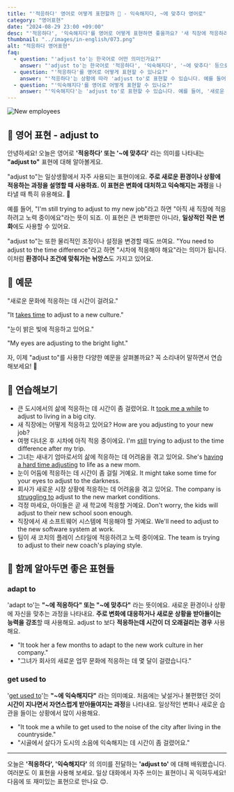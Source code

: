 ```yaml
---
title: "'적응하다' 영어로 어떻게 표현할까 🌱 - 익숙해지다, ~에 맞추다 영어로"
category: "영어표현"
date: "2024-08-29 23:00 +09:00"
desc: "'적응하다', '익숙해지다'를 영어로 어떻게 표현하면 좋을까요? '새 직장에 적응하려고 노력 중이에요', '시차에 적응해야 해요' 등을 영어로 표현하는 법을 배워봅시다. 'adjust to'를 사용한 다양한 예문을 통해서 연습하고 본인의 표현으로 만들어 보세요."
thumbnail: "../images/in-english/073.png"
alt: "적응하다 영어표현"
faq:
  - question: "'adjust to'는 한국어로 어떤 의미인가요?"
    answer: "'adjust to'는 한국어로 '적응하다', '익숙해지다', '~에 맞추다' 등으로 번역될 수 있습니다. 주로 새로운 환경이나 상황에 적응하는 과정을 설명할 때 사용합니다."
  - question: "'적응하다'를 영어로 어떻게 표현할 수 있나요?"
    answer: "'적응하다'는 상황에 따라 'adjust to'로 표현할 수 있습니다. 예를 들어, '새 직장에 적응하려고 노력 중이에요'는 'I'm still trying to adjust to my new job'로 말할 수 있습니다."
  - question: "'익숙해지다'를 영어로 어떻게 표현할 수 있나요?"
    answer: "'익숙해지다'는 'adjust to'로 표현할 수 있습니다. 예를 들어, '새로운 문화에 익숙해지는 데 시간이 걸려요'는 'It takes time to adjust to a new culture'로 말할 수 있습니다."
---
```


![New employees](../images/in-english/073-1.avif)

## 🌟 영어 표현 - adjust to

안녕하세요! 오늘은 영어로 **'적응하다' 또는 '~에 맞추다'** 라는 의미를 나타내는 **"adjust to"** 표현에 대해 알아볼게요.

"adjust to"는 일상생활에서 자주 사용되는 표현이에요. **주로 새로운 환경이나 상황에 적응하는 과정을 설명할 때 사용하죠. 이 표현은 변화에 대처하고 익숙해지는 과정**을 나타낼 때 특히 유용해요. 🌱

예를 들어, "I'm still trying to adjust to my new job"라고 하면 "아직 새 직장에 적응하려고 노력 중이에요"라는 뜻이 되죠. 이 표현은 큰 변화뿐만 아니라, **일상적인 작은 변화**에도 사용할 수 있어요.

"adjust to"는 또한 물리적인 조정이나 설정을 변경할 때도 쓰여요. "You need to adjust to the time difference"라고 하면 "시차에 적응해야 해요"라는 의미가 됩니다. 이처럼 **환경이나 조건에 맞춰가는 뉘앙스**도 가지고 있어요.

## 📖 예문

"새로운 문화에 적응하는 데 시간이 걸려요."

"It [takes time](/blog/in-english/010.take-a-while/) to adjust to a new culture."

"눈이 밝은 빛에 적응하고 있어요."

"My eyes are adjusting to the bright light."

자, 이제 "adjust to"를 사용한 다양한 예문을 살펴볼까요? 꼭 소리내어 말하면서 연습해보세요! 🚀

## 💬 연습해보기

<ul data-interactive-list>
  <li data-interactive-item>
    <span data-toggler>큰 도시에서의 삶에 적응하는 데 시간이 좀 걸렸어요.</span>
    <span data-answer>It <a href="/blog/in-english/010.take-a-while/">took me a while</a> to adjust to living in a big city.</span>
  </li>
  <li data-interactive-item>
    <span data-toggler>새 직장에는 어떻게 적응하고 있어요?</span>
    <span data-answer>How are you adjusting to your new job?</span>
  </li>
  <li data-interactive-item>
    <span data-toggler>여행 다녀온 후 시차에 아직 적응 중이에요.</span>
    <span data-answer>I'm <a href="/blog/in-english/254.still/">still</a> trying to adjust to the time difference after my trip.</span>
  </li>
  <li data-interactive-item>
    <span data-toggler>그녀는 새내기 엄마로서의 삶에 적응하는 데 어려움을 겪고 있어요.</span>
    <span data-answer>She's <a href="/blog/vocab-1/026.have-a-hard-time-ing/">having a hard time adjusting</a> to life as a new mom.</span>
  </li>
  <li data-interactive-item>
    <span data-toggler>눈이 어둠에 적응하는 데 시간이 좀 걸릴 거예요.</span>
    <span data-answer>It might take some time for your eyes to adjust to the darkness.</span>
  </li>
  <li data-interactive-item>
    <span data-toggler>회사가 새로운 시장 상황에 적응하는 데 어려움을 겪고 있어요.</span>
    <span data-answer>The company is <a href="/blog/잘-안돼-영어표현/">struggling to</a> adjust to the new market conditions.</span>
  </li>
  <li data-interactive-item>
    <span data-toggler>걱정 마세요, 아이들은 곧 새 학교에 적응할 거예요.</span>
    <span data-answer>Don't worry, the kids will adjust to their new school soon enough.</span>
  </li>
  <li data-interactive-item>
    <span data-toggler>직장에서 새 소프트웨어 시스템에 적응해야 할 거예요.</span>
    <span data-answer>We'll need to adjust to the new software system at work.</span>
  </li>
  <li data-interactive-item>
    <span data-toggler>팀이 새 코치의 플레이 스타일에 적응하려고 노력 중이에요.</span>
    <span data-answer>The team is trying to adjust to their new coach's playing style.</span>
  </li>
</ul>

## 🤝 함께 알아두면 좋은 표현들

### adapt to

'adapt to'는 **"~에 적응하다" 또는 "~에 맞추다"** 라는 뜻이에요. 새로운 환경이나 상황에 자신을 맞추는 과정을 나타내요. **주로 변화에 대응하거나 새로운 상황을 받아들이는 능력을 강조**할 때 사용해요. adjust to 보다 **적응하는데 시간이 더 오래걸리는 경우** 사용해요.

- "It took her a few months to adapt to the new work culture in her company."
- "그녀가 회사의 새로운 업무 문화에 적응하는 데 몇 달이 걸렸습니다."

### get used to

'[get used to](/blog/vocab-1/045.get-used-to/)'는 **"~에 익숙해지다"** 라는 의미예요. 처음에는 낯설거나 불편했던 것이 **시간이 지나면서 자연스럽게 받아들여지는 과정**을 나타내요. 일상적인 변화나 새로운 습관을 들이는 상황에서 많이 사용해요.

- "It took me a while to get used to the noise of the city after living in the countryside."
- "시골에서 살다가 도시의 소음에 익숙해지는 데 시간이 좀 걸렸어요."

---

오늘은 **'적응하다', '익숙해지다'** 의 의미를 전달하는 **'adjust to'** 에 대해 배워봤습니다. 여러분도 이 표현을 사용해 보세요. 일상 대화에서 자주 쓰이는 표현이니 꼭 익혀두세요! 다음에 또 재미있는 표현으로 만나요 😊.
